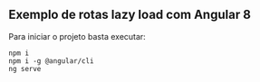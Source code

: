 Exemplo de rotas lazy load com Angular 8
---

Para iniciar o projeto basta executar:

~~~
npm i
npm i -g @angular/cli
ng serve
~~~

